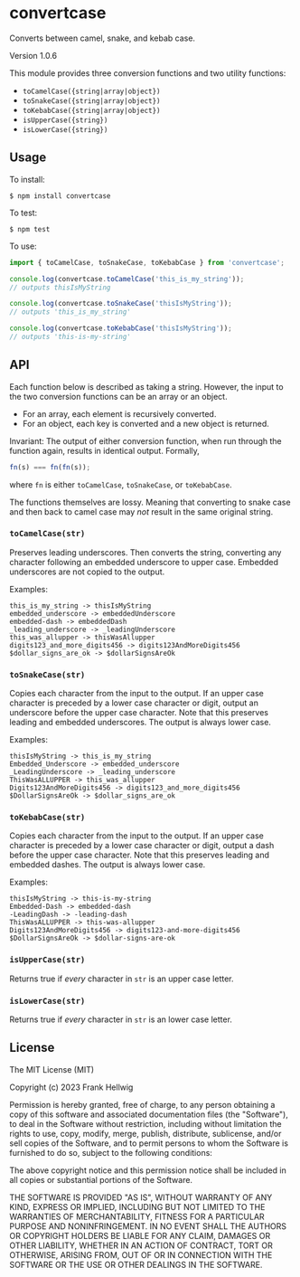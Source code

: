 # convertcase

Converts between camel, snake, and kebab case.

Version 1.0.6

This module provides three conversion functions and two utility functions:

- `toCamelCase({string|array|object})`
- `toSnakeCase({string|array|object})`
- `toKebabCase({string|array|object})`
- `isUpperCase({string})`
- `isLowerCase({string})`

## Usage

To install:

    $ npm install convertcase

To test:

    $ npm test

To use:

```javascript
import { toCamelCase, toSnakeCase, toKebabCase } from 'convertcase';

console.log(convertcase.toCamelCase('this_is_my_string'));
// outputs thisIsMyString

console.log(convertcase.toSnakeCase('thisIsMyString'));
// outputs 'this_is_my_string'

console.log(convertcase.toKebabCase('thisIsMyString'));
// outputs 'this-is-my-string'
```

## API

Each function below is described as taking a string. However, the input to the two conversion functions can be an array or an object.

- For an array, each element is recursively converted.
- For an object, each key is converted and a new object is returned.

Invariant: The output of either conversion function, when run through the function again, results in identical output. Formally,

```javascript
fn(s) === fn(fn(s));
```

where `fn` is either `toCamelCase`, `toSnakeCase`, or `toKebabCase`.

The functions themselves are lossy. Meaning that converting to snake case and then back to camel case may _not_ result in the same original string.

### `toCamelCase(str)`

Preserves leading underscores. Then converts the string, converting any character following an embedded underscore to upper case. Embedded underscores are not copied to the output.

Examples:

```
this_is_my_string -> thisIsMyString
embedded_underscore -> embeddedUnderscore
embedded-dash -> embeddedDash
_leading_underscore -> _leadingUnderscore
this_was_allupper -> thisWasAllupper
digits123_and_more_digits456 -> digits123AndMoreDigits456
$dollar_signs_are_ok -> $dollarSignsAreOk
```

### `toSnakeCase(str)`

Copies each character from the input to the output. If an upper case character is preceded by a lower case character or digit, output an underscore before the upper case character. Note that this preserves leading and embedded underscores. The output is always lower case.

Examples:

```
thisIsMyString -> this_is_my_string
Embedded_Underscore -> embedded_underscore
_LeadingUnderscore -> _leading_underscore
ThisWasALLUPPER -> this_was_allupper
Digits123AndMoreDigits456 -> digits123_and_more_digits456
$DollarSignsAreOk -> $dollar_signs_are_ok
```

### `toKebabCase(str)`

Copies each character from the input to the output. If an upper case character is preceded by a lower case character or digit, output a dash before the upper case character. Note that this preserves leading and embedded dashes. The output is always lower case.

Examples:

```
thisIsMyString -> this-is-my-string
Embedded-Dash -> embedded-dash
-LeadingDash -> -leading-dash
ThisWasALLUPPER -> this-was-allupper
Digits123AndMoreDigits456 -> digits123-and-more-digits456
$DollarSignsAreOk -> $dollar-signs-are-ok
```

### `isUpperCase(str)`

Returns true if _every_ character in `str` is an upper case letter.

### `isLowerCase(str)`

Returns true if _every_ character in `str` is an lower case letter.

## License

The MIT License (MIT)

Copyright (c) 2023 Frank Hellwig

Permission is hereby granted, free of charge, to any person obtaining a copy
of this software and associated documentation files (the "Software"), to deal
in the Software without restriction, including without limitation the rights
to use, copy, modify, merge, publish, distribute, sublicense, and/or sell
copies of the Software, and to permit persons to whom the Software is
furnished to do so, subject to the following conditions:

The above copyright notice and this permission notice shall be included in all
copies or substantial portions of the Software.

THE SOFTWARE IS PROVIDED "AS IS", WITHOUT WARRANTY OF ANY KIND, EXPRESS OR
IMPLIED, INCLUDING BUT NOT LIMITED TO THE WARRANTIES OF MERCHANTABILITY,
FITNESS FOR A PARTICULAR PURPOSE AND NONINFRINGEMENT. IN NO EVENT SHALL THE
AUTHORS OR COPYRIGHT HOLDERS BE LIABLE FOR ANY CLAIM, DAMAGES OR OTHER
LIABILITY, WHETHER IN AN ACTION OF CONTRACT, TORT OR OTHERWISE, ARISING FROM,
OUT OF OR IN CONNECTION WITH THE SOFTWARE OR THE USE OR OTHER DEALINGS IN THE
SOFTWARE.
